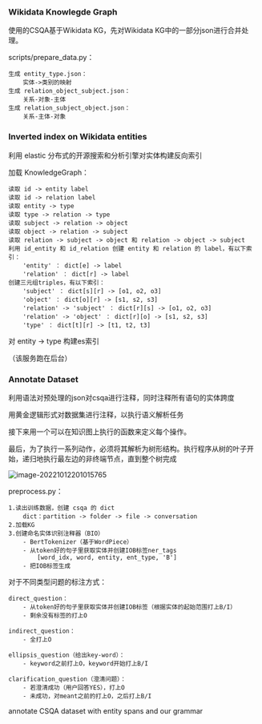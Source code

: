 ### Wikidata Knowlegde Graph

使用的CSQA基于Wikidata KG，先对Wikidata KG中的一部分json进行合并处理。

scripts/prepare_data.py：

```
生成 entity_type.json：
    实体->类别的映射
生成 relation_object_subject.json：
    关系-对象-主体
生成 relation_subject_object.json：
    关系-主体-对象
```

### Inverted index on Wikidata entities

利用 elastic 分布式的开源搜索和分析引擎对实体构建反向索引

加载 KnowledgeGraph：

```
读取 id -> entity label
读取 id -> relation label
读取 entity -> type
读取 type -> relation -> type
读取 subject -> relation -> object
读取 object -> relation -> subject
读取 relation -> subject -> object 和 relation -> object -> subject
利用 id_entity 和 id_relation 创建 entity 和 relation 的 label，有以下索引：
	'entity' ： dict[e] -> label
	'relation' ： dict[r] -> label
创建三元组triples，有以下索引：
	'subject' ： dict[s][r] -> [o1, o2, o3]
	'object' ： dict[o][r] -> [s1, s2, s3]
	'relation' -> 'subject' ： dict[r][s] -> [o1, o2, o3]
	'relation' -> 'object' ： dict[r][o] -> [s1, s2, s3]
	'type' ： dict[t][r] -> [t1, t2, t3]
```

对 entity -> type 构建es索引

（该服务跑在后台）

### Annotate Dataset

利用语法对预处理的json对csqa进行注释，同时注释所有语句的实体跨度

用黄金逻辑形式对数据集进行注释，以执行语义解析任务

接下来用一个可以在知识图上执行的函数来定义每个操作。

最后，为了执行一系列动作，必须将其解析为树形结构。执行程序从树的叶子开始，递归地执行最左边的非终端节点，直到整个树完成

![image-20221012201015765](E:\算法研究\LASAGNE-master\LASAGNE-master\image\image-20221012201015765.png)

preprocess.py：

```
1.读出训练数据，创建 csqa 的 dict
	dict：partition -> folder -> file -> conversation
2.加载KG
3.创建命名实体识别注释器（BIO）
	- BertTokenizer（基于WordPiece）
	- 从token好的句子里获取实体并创建IOB标签ner_tags
		[word_idx, word, entity, ent_type, 'B']
	- 把IOB标签生成

```

对于不同类型问题的标注方式：

```
direct_question：
	- 从token好的句子里获取实体并创建IOB标签（根据实体的起始范围打上B/I）
	- 剩余没有标签的打上O
	
indirect_question：
	- 全打上O
	
ellipsis_question（给出key-word）：
	- keyword之前打上O，keyword开始打上B/I
	
clarification_question（澄清问题）：
	- 若澄清成功（用户回答YES），打上O
	- 未成功，对meant之前的打上O，之后打上B/I
```

annotate CSQA dataset with entity spans and our grammar